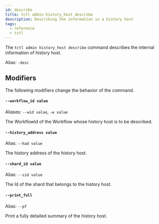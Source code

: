 ```yaml
---
id: describe
title: tctl admin history_host describe
description: Describing the information in a history host
tags:
  - reference
  - tctl
---
```


The `tctl admin history_host describe` command describes the internal information of history host.

Alias: `-desc`

## Modifiers

The following modifiers change the behavior of the command.

#### `--workflow_id value`

Aliases: `--wid value`, `-w value`

The WorkflowId of the Workflow whose history host is to be described.

#### `--history_address value`

Alias: `--had value`

The history address of the history host.

#### `--shard_id value`

Alias: `--sid value`

The Id of the shard that belongs to the history host.

#### `--print_full`

Alias: `--pf`

Print a fully detailed summary of the history host.
